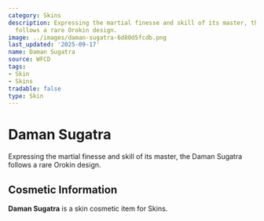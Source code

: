 ```yaml
---
category: Skins
description: Expressing the martial finesse and skill of its master, the Daman Sugatra
  follows a rare Orokin design.
image: ../images/daman-sugatra-6d80d5fcdb.png
last_updated: '2025-09-17'
name: Daman Sugatra
source: WFCD
tags:
- Skin
- Skins
tradable: false
type: Skin
---
```


# Daman Sugatra

Expressing the martial finesse and skill of its master, the Daman Sugatra follows a rare Orokin design.

## Cosmetic Information

**Daman Sugatra** is a skin cosmetic item for Skins.

